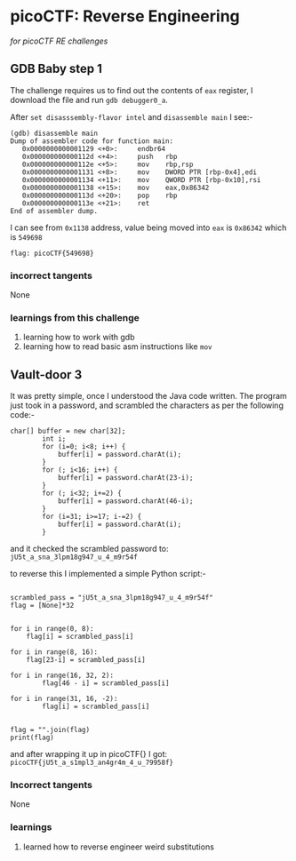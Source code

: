 # picoCTF: Reverse Engineering

_for picoCTF RE challenges_


## GDB Baby step 1

The challenge requires us to find out the contents of `eax` register, I download the file and run `gdb debugger0_a`.

After `set disasssembly-flavor intel` and `disassemble main` I see:-


```
(gdb) disassemble main
Dump of assembler code for function main:
   0x0000000000001129 <+0>:     endbr64
   0x000000000000112d <+4>:     push   rbp
   0x000000000000112e <+5>:     mov    rbp,rsp
   0x0000000000001131 <+8>:     mov    DWORD PTR [rbp-0x4],edi
   0x0000000000001134 <+11>:    mov    QWORD PTR [rbp-0x10],rsi
   0x0000000000001138 <+15>:    mov    eax,0x86342
   0x000000000000113d <+20>:    pop    rbp
   0x000000000000113e <+21>:    ret
End of assembler dump.
```

I can see from `0x1138` address, value being moved into `eax` is `0x86342` which is `549698`

`flag: picoCTF{549698}`

### incorrect tangents

None

### learnings from this challenge

1. learning how to work with gdb
2. learning how to read basic asm instructions like `mov`


## Vault-door 3

It was pretty simple, once I understood the Java code written. The program just took in a password, and scrambled the characters as per the following code:-

```
char[] buffer = new char[32];
        int i;
        for (i=0; i<8; i++) {
            buffer[i] = password.charAt(i);
        }
        for (; i<16; i++) {
            buffer[i] = password.charAt(23-i);
        }
        for (; i<32; i+=2) {
            buffer[i] = password.charAt(46-i);
        }
        for (i=31; i>=17; i-=2) {
            buffer[i] = password.charAt(i);
        }

```

and it checked the scrambled password to: `jU5t_a_sna_3lpm18g947_u_4_m9r54f`

to reverse this I implemented a simple Python script:-


```

scrambled_pass = "jU5t_a_sna_3lpm18g947_u_4_m9r54f"
flag = [None]*32


for i in range(0, 8):
	flag[i] = scrambled_pass[i]

for i in range(8, 16):
	flag[23-i] = scrambled_pass[i]

for i in range(16, 32, 2):
    	flag[46 - i] = scrambled_pass[i]

for i in range(31, 16, -2):
    	flag[i] = scrambled_pass[i]


flag = "".join(flag)
print(flag)

```

and after wrapping it up in picoCTF{} I got: `picoCTF{jU5t_a_s1mpl3_an4gr4m_4_u_79958f}`

### Incorrect tangents

None

### learnings

1. learned how to reverse engineer weird substitutions

